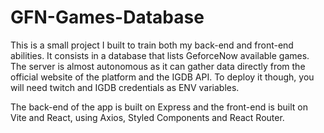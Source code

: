 # GFN-Games-Database

This is a small project I built to train both my back-end and front-end abilities.
It consists in a database that lists GeforceNow available games.
The server is almost autonomous as it can gather data directly from the official website of the platform and the IGDB API. 
To deploy it though, you will need twitch and IGDB credentials as ENV variables.

The back-end of the app is built on Express and the front-end is built on Vite and React, using Axios, Styled Components and React Router.